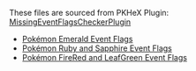 These files are sourced from PKHeX Plugin: [MissingEventFlagsCheckerPlugin](https://github.com/fattard/MissingEventFlagsCheckerPlugin)
- [Pokémon Emerald Event Flags](https://github.com/fattard/MissingEventFlagsCheckerPlugin/blob/main/flagslist/flags_gen3e.txt)
- [Pokémon Ruby and Sapphire Event Flags](https://github.com/fattard/MissingEventFlagsCheckerPlugin/blob/main/flagslist/flags_gen3rs.txt)
- [Pokémon FireRed and LeafGreen Event Flags](https://github.com/fattard/MissingventFlagsCheckerPlugin/blob/main/flagslist/flags_gen3frlg.txt)
